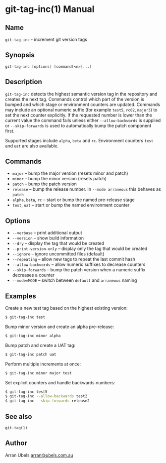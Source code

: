 # git-tag-inc(1) Manual

## Name
`git-tag-inc` - increment git version tags

## Synopsis
```
git-tag-inc [options] [command[<n>]...]
```

## Description
`git-tag-inc` detects the highest semantic version tag in the repository and
creates the next tag. Commands control which part of the version is bumped and
which stage or environment counters are updated. Commands may include an
optional numeric suffix (for example `test5`, `rc02`, `major3`) to set the next
counter explicitly. If the requested number is lower than the current value the
command fails unless either `--allow-backwards` is supplied or
`--skip-forwards` is used to automatically bump the patch component first.

Supported stages include `alpha`, `beta` and `rc`. Environment counters `test`
and `uat` are also available.

## Commands
- `major`  – bump the major version (resets minor and patch)
- `minor`  – bump the minor version (resets patch)
- `patch`  – bump the patch version
- `release` – bump the release number. In `--mode arraneous` this behaves as
  `patch`
- `alpha`, `beta`, `rc` – start or bump the named pre-release stage
- `test`, `uat` – start or bump the named environment counter

## Options
- `--verbose` – print additional output
- `--version` – show build information
- `--dry` – display the tag that would be created
- `--print-version-only` – display only the tag that would be created
- `--ignore` – ignore uncommitted files (default)
- `--repeating` – allow new tags to repeat the last commit hash
- `--allow-backwards` – allow numeric suffixes to decrease counters
- `--skip-forwards` – bump the patch version when a numeric suffix decreases a counter
- `--mode=MODE` – switch between `default` and `arraneous` naming

## Examples
Create a new test tag based on the highest existing version:

```bash
$ git-tag-inc test
```

Bump minor version and create an alpha pre-release:

```bash
$ git-tag-inc minor alpha
```

Bump patch and create a UAT tag:

```bash
$ git-tag-inc patch uat
```

Perform multiple increments at once:

```bash
$ git-tag-inc minor major test
```

Set explicit counters and handle backwards numbers:

```bash
$ git-tag-inc test5
$ git-tag-inc --allow-backwards test2
$ git-tag-inc --skip-forwards release2
```

## See also
`git-tag(1)`

## Author
Arran Ubels <arran@ubels.com.au>

